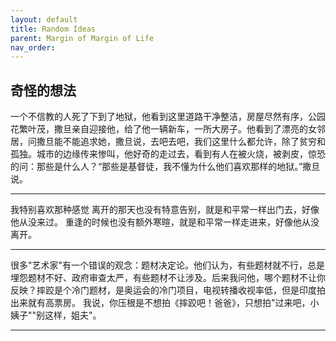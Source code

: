 ```yaml
---
layout: default
title: Random Ideas
parent: Margin of Margin of Life
nav_order: 
---
```


## 奇怪的想法

一个不信教的人死了下到了地狱，他看到这里道路干净整洁，房屋尽然有序，公园花繁叶茂，撒旦亲自迎接他，给了他一辆新车，一所大房子。他看到了漂亮的女邻居，问撒旦能不能追求她，撒旦说，去吧去吧，我们这里什么都允许，除了贫穷和孤独。城市的边缘传来惨叫，他好奇的走过去，看到有人在被火烧，被剥皮，惊恐的问：那些是什么人？“那些是基督徒，我不懂为什么他们喜欢那样的地狱。”撒旦说。

---

我特别喜欢那种感觉
离开的那天也没有特意告别，就是和平常一样出门去，好像他从没来过。
重逢的时候也没有额外寒暄，就是和平常一样走进来，好像他从没离开。

---

很多"艺术家"有一个错误的观念：题材决定论。他们认为，有些题材就不行，总是埋怨题材不好、政府审查太严，有些题材不让涉及。后来我问他，哪个题材不让你反映？摔跤是个冷门题材，是奥运会的冷门项目，电视转播收视率低，但是印度拍出来就有高票房。
我说，你压根是不想拍《摔跤吧！爸爸》，只想拍"过来吧，小姨子""别这样，姐夫"。

---
